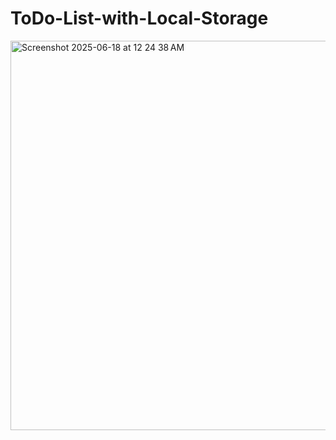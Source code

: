# ToDo-List-with-Local-Storage

<img width="623" alt="Screenshot 2025-06-18 at 12 24 38 AM" src="https://github.com/user-attachments/assets/032e11b9-accb-43ed-8e79-17aa8c249bd0" />
